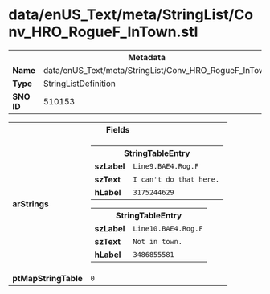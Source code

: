 <h1>data/enUS_Text/meta/StringList/Conv_HRO_RogueF_InTown.stl</h1><table><tr><th colspan="100%">Metadata</th></tr><tr><td><b>Name</b></td><td>data/enUS_Text/meta/StringList/Conv_HRO_RogueF_InTown.stl</td></tr><tr><td><b>Type</b></td><td>StringListDefinition</td></tr><tr><td><b>SNO ID</b></td><td>510153</td></tr></table>

<table><tr><th colspan="100%">Fields</th></tr><tr><td><b>arStrings</b></td><td><table><tr><th colspan="100%">StringTableEntry</th></tr><tr><td><b>szLabel</b></td><td><code>Line9.BAE4.Rog.F</code></td></tr><tr><td><b>szText</b></td><td><code>I can't do that here.</code></td></tr><tr><td><b>hLabel</b></td><td><code>3175244629</code></td></tr></table>


<table><tr><th colspan="100%">StringTableEntry</th></tr><tr><td><b>szLabel</b></td><td><code>Line10.BAE4.Rog.F</code></td></tr><tr><td><b>szText</b></td><td><code>Not in town.</code></td></tr><tr><td><b>hLabel</b></td><td><code>3486855581</code></td></tr></table>


</td></tr><tr><td><b>ptMapStringTable</b></td><td><code>0</code></td></tr></table>

